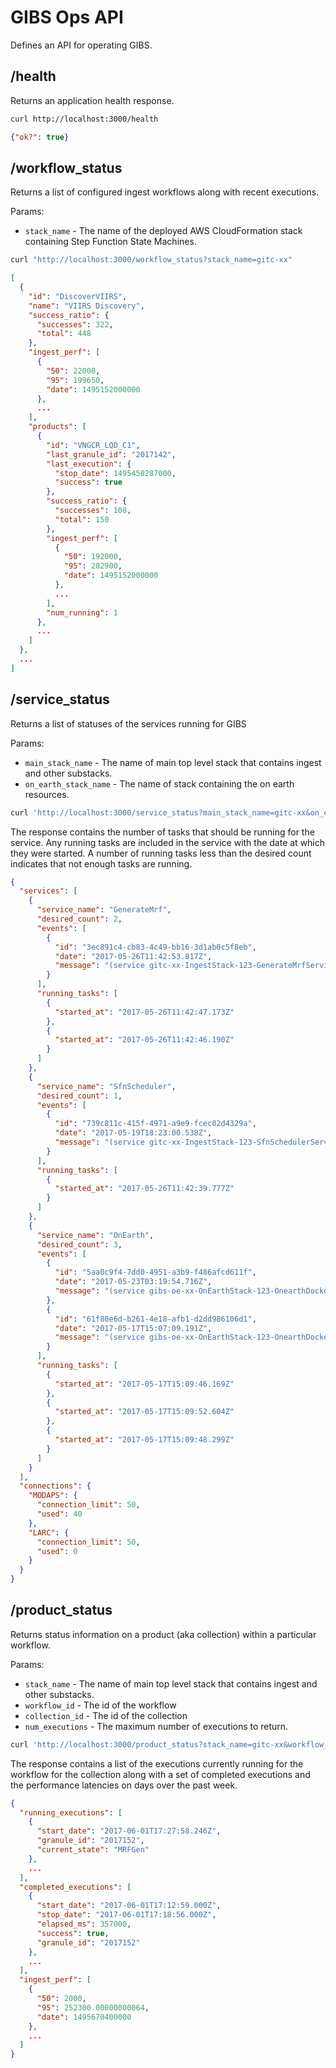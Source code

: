 # GIBS Ops API

Defines an API for operating GIBS.

## /health

Returns an application health response.

```Bash
curl http://localhost:3000/health
```
```JSON
{"ok?": true}
```

## /workflow_status

Returns a list of configured ingest workflows along with recent executions.

Params:

* `stack_name` - The name of the deployed AWS CloudFormation stack containing Step Function State Machines.

```Bash
curl "http://localhost:3000/workflow_status?stack_name=gitc-xx"
```
```JSON
[
  {
    "id": "DiscoverVIIRS",
    "name": "VIIRS Discovery",
    "success_ratio": {
      "successes": 322,
      "total": 448
    },
    "ingest_perf": [
      {
        "50": 22000,
        "95": 199650,
        "date": 1495152000000
      },
      ...
    ],
    "products": [
      {
        "id": "VNGCR_LQD_C1",
        "last_granule_id": "2017142",
        "last_execution": {
          "stop_date": 1495458287000,
          "success": true
        },
        "success_ratio": {
          "successes": 108,
          "total": 150
        },
        "ingest_perf": [
          {
            "50": 192000,
            "95": 202900,
            "date": 1495152000000
          },
          ...
        ],
        "num_running": 1
      },
      ...
    ]
  },
  ...
]
```

## /service_status

Returns a list of statuses of the services running for GIBS

Params:

* `main_stack_name` - The name of main top level stack that contains ingest and other substacks.
* `on_earth_stack_name` - The name of stack containing the on earth resources.

```Bash
curl 'http://localhost:3000/service_status?main_stack_name=gitc-xx&on_earth_stack_name=gibs-oe-xx'
```

The response contains the number of tasks that should be running for the service. Any running tasks are included in the service with the date at which they were started. A number of running tasks less than the desired count indicates that not enough tasks are running.

```JSON
{
  "services": [
    {
      "service_name": "GenerateMrf",
      "desired_count": 2,
      "events": [
        {
          "id": "3ec891c4-cb83-4c49-bb16-3d1ab0c5f8eb",
          "date": "2017-05-26T11:42:53.817Z",
          "message": "(service gitc-xx-IngestStack-123-GenerateMrfService) has reached a steady state."
        }
      ],
      "running_tasks": [
        {
          "started_at": "2017-05-26T11:42:47.173Z"
        },
        {
          "started_at": "2017-05-26T11:42:46.190Z"
        }
      ]
    },
    {
      "service_name": "SfnScheduler",
      "desired_count": 1,
      "events": [
        {
          "id": "739c811c-415f-4971-a9e9-fcec02d4329a",
          "date": "2017-05-19T18:23:00.538Z",
          "message": "(service gitc-xx-IngestStack-123-SfnSchedulerService) was unable to place a task because no container instance met all of its requirements. Reason: No Container Instances were found in your cluster. For more information, see the Troubleshooting section of the Amazon ECS Developer Guide."
        }
      ],
      "running_tasks": [
        {
          "started_at": "2017-05-26T11:42:39.777Z"
        }
      ]
    },
    {
      "service_name": "OnEarth",
      "desired_count": 3,
      "events": [
        {
          "id": "5aa0c9f4-7dd0-4951-a3b9-f486afcd611f",
          "date": "2017-05-23T03:19:54.716Z",
          "message": "(service gibs-oe-xx-OnEarthStack-123-OnearthDocker) has reached a steady state."
        },
        {
          "id": "61f80e6d-b261-4e18-afb1-d2dd986106d1",
          "date": "2017-05-17T15:07:09.191Z",
          "message": "(service gibs-oe-xx-OnEarthStack-123-OnearthDocker) has started 3 tasks: (task 81524543-74d1-4d95-b455-7cff89088515) (task 9d78d227-9882-4302-8f9f-4deab64484c6) (task 07520087-779a-490d-bd69-34f1e4c12a66)."
        }
      ],
      "running_tasks": [
        {
          "started_at": "2017-05-17T15:09:46.169Z"
        },
        {
          "started_at": "2017-05-17T15:09:52.604Z"
        },
        {
          "started_at": "2017-05-17T15:09:48.299Z"
        }
      ]
    }
  ],
  "connections": {
    "MODAPS": {
      "connection_limit": 50,
      "used": 40
    },
    "LARC": {
      "connection_limit": 50,
      "used": 0
    }
  }
}

```

## /product_status

Returns status information on a product (aka collection) within a particular workflow.

Params:

* `stack_name` - The name of main top level stack that contains ingest and other substacks.
* `workflow_id` - The id of the workflow
* `collection_id` - The id of the collection
* `num_executions` - The maximum number of executions to return.

```Bash
curl 'http://localhost:3000/product_status?stack_name=gitc-xx&workflow_id=IngestVIIRS&collection_id=VNGCR_LQD_C1&num_executions=5'
```

The response contains a list of the executions currently running for the workflow for the collection along with a set of completed executions and the performance latencies on days over the past week.

```JSON
{
  "running_executions": [
    {
      "start_date": "2017-06-01T17:27:58.246Z",
      "granule_id": "2017152",
      "current_state": "MRFGen"
    },
    ...
  ],
  "completed_executions": [
    {
      "start_date": "2017-06-01T17:12:59.000Z",
      "stop_date": "2017-06-01T17:18:56.000Z",
      "elapsed_ms": 357000,
      "success": true,
      "granule_id": "2017152"
    },
    ...
  ],
  "ingest_perf": [
    {
      "50": 2000,
      "95": 252300.00000000064,
      "date": 1495670400000
    },
    ...
  ]
}
```
